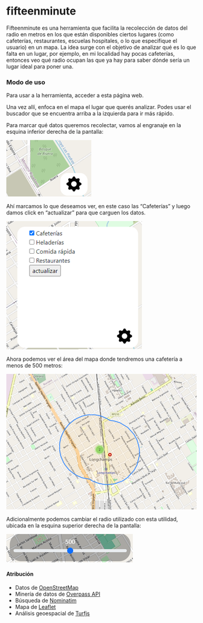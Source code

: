 # fifteenminute
Fifteenminute es una herramienta que facilita la recolección de datos del radio en metros en los que están disponibles ciertos lugares (como cafeterías, restaurantes, escuelas hospitales, o lo que especifique el usuario) en un mapa. La idea surge con el objetivo de analizar qué es lo que falta en un lugar, por ejemplo, en mi localidad hay pocas cafeterías, entonces veo qué radio ocupan las que ya hay para saber dónde sería un lugar ideal para poner una.

### Modo de uso
Para usar a la herramienta, acceder a esta página web.

Una vez allí, enfoca en el mapa el lugar que querés analizar. Podes usar el buscador que se encuentra arriba a la izquierda para ir más rápido.

Para marcar qué datos queremos recolectar, vamos al engranaje en la esquina inferior derecha de la pantalla:

![Engranaje](/assets/1.png)

Ahí marcamos lo que deseamos ver, en este caso las “Cafeterías” y luego damos click en “actualizar” para que carguen los datos.

![menu](/assets/2.png)

Ahora podemos ver el área del mapa donde tendremos una cafetería a menos de 500 metros:

![area](/assets/3.png)

Adicionalmente podemos cambiar el radio utilizado con esta utilidad, ubicada en la esquina superior derecha de la pantalla:

![radio](/assets/4.png)

#### Atribución
- Datos de [OpenStreetMap](https://www.openstreetmap.org/)
- Minería de datos de [Overpass API](https://overpass-api.de/)
- Búsqueda de [Nominatim](https://nominatim.org/)
- Mapa de [Leaflet](https://leafletjs.com/)
- Análisis geoespacial de [Turfjs](https://turfjs.org/)

